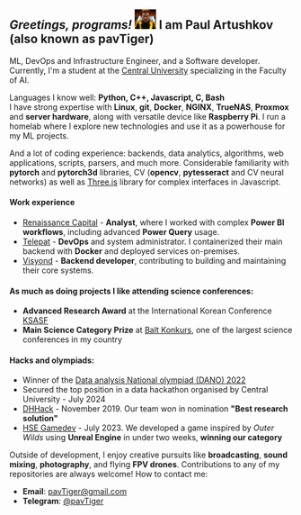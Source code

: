 ## *Greetings, programs!* <img src="clu.jpg" alt="clu_emoji" width="38" height="35" /> I am Paul Artushkov (also known as pavTiger)

ML, DevOps and Infrastructure Engineer, and a Software developer. Currently, I'm a student at the [Central University](https://centraluniversity.ru/) specializing in the Faculty of AI.

Languages I know well: **Python, C++, Javascript, C, Bash**  
I have strong expertise with **Linux**, **git**, **Docker**, **NGINX**, **TrueNAS**, **Proxmox** and **server hardware**, along with versatile device like **Raspberry Pi**. I run a homelab where I explore new technologies and use it as a powerhouse for my ML projects.

And a lot of coding experience: backends, data analytics, algorithms, web applications, scripts, parsers, and much more.
Considerable familiarity with **pytorch** and **pytorch3d** libraries, CV (**opencv**, **pytesseract** and CV neural networks) as well as [Three.js](https://github.com/physarumAdv/Physarum_Three.js) library for complex interfaces in Javascript.
#### Work experience
* [Renaissance Capital](https://www.rencap.com) - **Analyst**, where I worked with complex **Power BI workflows**, including advanced **Power Query** usage.
* [Telepat](https://telepat.online/medsenger.html) - **DevOps** and system administrator. I containerized their main backend with **Docker** and deployed services on-premises.
* [Visyond](https://visyond.com) - **Backend developer**, contributing to building and maintaining their core systems.

#### As much as doing projects I like attending science conferences:
* **Advanced Research Award** at the International Korean Conference [KSASF](https://www.ksa.hs.kr/Eng/Home/Sub?menuId=42)
* **Main Science Category Prize** at [Balt Konkurs](https://baltkonkurs.ru), one of the largest science conferences in my country

#### Hacks and olympiads:
* Winner of the [Data analysis National olympiad (DANO) 2022](https://dano.hse.ru/)
* Secured the top position in a data hackathon organised by Central University - July 2024
* [DHHack](https://dhhack.ru) - November 2019. Our team won in nomination **"Best research solution"**
* [HSE Gamedev](https://cs.hse.ru/se/2023/) - July 2023. We developed a game inspired by _Outer Wilds_ using **Unreal Engine** in under two weeks, **winning our category**


Outside of development, I enjoy creative pursuits like **broadcasting**, **sound mixing**, **photography**, and flying **FPV drones**.
Contributions to any of my repositories are always welcome!
How to contact me:
* **Email**: pavTiger@gmail.com
* **Telegram**: [@pavTiger](https://t.me/pavTiger)
